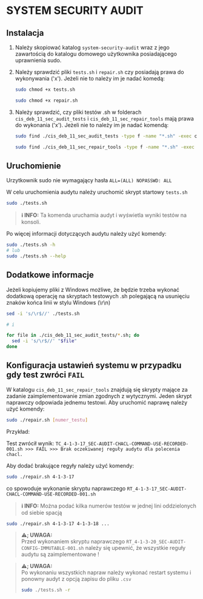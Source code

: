 # SYSTEM SECURITY AUDIT

## Instalacja

1. Należy skopiować katalog ``system-security-audit`` wraz z jego zawartością do katalogu domowego użytkownika posiadającego uprawnienia sudo.

2. Należy sprawdzić pliki ``tests.sh`` i ``repair.sh`` czy posiadają prawa do wykonywania ('x'). Jeżeli nie to należy im je nadać komedą:

   ```bash
   sudo chmod +x tests.sh
   
   sudo chmod +x repair.sh
   ```

3. Należy sprawdzić, czy pliki testów .sh w folderach ``cis_deb_11_sec_audit_tests`` i ``cis_deb_11_sec_repair_tools`` mają prawa do wykonania ('x'). Jeżeli nie to należy im je nadać komendą:

   ```bash
   sudo find ./cis_deb_11_sec_audit_tests -type f -name "*.sh" -exec chmod +x {} +

   sudo find ./cis_deb_11_sec_repair_tools -type f -name "*.sh" -exec chmod +x {} +
   ```

## Uruchomienie

Urzytkownik sudo nie wymagający hasła `ALL=(ALL) NOPASSWD: ALL`

W celu uruchomienia audytu należy uruchomić skrypt startowy ``tests.sh``

```bash
sudo ./tests.sh
```

> **&#x2139; INFO:**
 Ta komenda uruchamia audyt i wyświetla wyniki testów na konsoli.

Po więcej informacji dotyczących audytu należy użyć komendy:

```bash
sudo ./tests.sh -h
# lub
sudo ./tests.sh --help
```

## Dodatkowe informacje

Jeżeli kopiujemy pliki z Windows możliwe, że będzie trzeba wykonać dodatkową operację na skryptach testowych .sh polegającą na usunięciu znaków końca linii w stylu Windows (\r\n)

```bash
sed -i 's/\r$//' ./tests.sh

# i

for file in ./cis_deb_11_sec_audit_tests/*.sh; do
  sed -i 's/\r$//' "$file"
done
```

## Konfiguracja ustawień systemu w przypadku gdy test zwróci `FAIL`

W katalogu ``cis_deb_11_sec_repair_tools`` znajdują się skrypty mające za zadanie zaimplementowanie zmian zgodnych z wytycznymi. Jeden skrypt naprawczy odpowiada jednemu testowi. Aby uruchomić naprawę należy użyć komendy:

```bash
sudo ./repair.sh [numer_testu]
```

Przykład:

Test zwrócił wynik: `TC_4-1-3-17_SEC-AUDIT-CHACL-COMMAND-USE-RECORDED-001.sh >>> FAIL >>> Brak oczekiwanej reguły audytu dla polecenia chacl.`

Aby dodać brakujące regyły należy użyć komendy:

```bash
sudo ./repair.sh 4-1-3-17
```

co spowoduje wykonanie skryptu naprawczego `RT_4-1-3-17_SEC-AUDIT-CHACL-COMMAND-USE-RECORDED-001.sh`

> **&#x2139; INFO:**
 Można podać kilka numerów testów w jednej lini oddzielonych od siebie spacją
 ```bash
 sudo ./repair.sh 4-1-3-17 4-1-3-18 ...
 ```

> **&#x26A0;; UWAGA:**\
 Przed wykonaniem skryptu naprawczego ``RT_4-1-3-20_SEC-AUDIT-CONFIG-IMMUTABLE-001.sh`` należy się upewnić, że wszystkie reguły audytu są zaimplementowane !

> **&#x26A0;; UWAGA:**\
 Po wykonaniu wszystkich napraw należy wykonać restart systemu i ponowny audyt z opcją zapisu do pliku `.csv`
> ```bash
> sudo ./tests.sh -r
> ```





